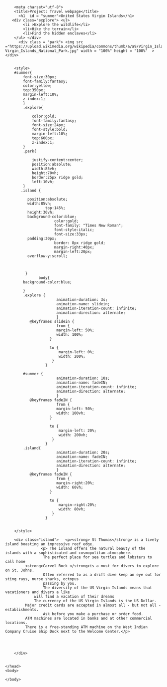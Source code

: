 <!DOCTYPE html>
<html>
    <head>
	    
        <meta charset="utf-8">
        <title>Project: Travel webpage</title>
		  <h1  id = "summer">United States Virgin Islands</h1> 
       <div class="explore"> <ul>
            <li >Explore the wildlife</li>
            <li>Hike the terrain</li>
            <li>Find the hidden enclaves</li>
        </ul> </div>
          <div class = "park"> <img src ="https://upload.wikimedia.org/wikipedia/commons/thumb/a/a9/Virgin_Islands_National_Park.jpg/320px-Virgin_Islands_National_Park.jpg" width = "100%" height = "100%"  ></div>
	      
        
		<style>
		#summer{
			font-size:30px;
			font-family:fantasy;
			color:yellow;
			top:350px;
			margin-left:10%;
			z-index:1;
			}
			.explore{
			
				color:gold;
				font-family:fantasy;
				font-size:24px;
				font-style:bold;
				margin-left:10%;
				top:600px;
				z-index:1;
			}
			.park{
				
				justify-content:center;
				position:absolute;
				width:85vh;
				height:70vh;
				border:25px ridge gold;
				left:10vh;
			}
	       .island {	
	
			  position:absolute; 
			  width:85vh;
                	  top:145%;
			  height:30vh;
			  background-color:blue;
            	          color:gold;
            	          font-family: "Times New Roman";
                          font-style:italic;
                          font-size:33px;
			  padding:30px;			  
                          border: 8px ridge gold;
                          margin-right:40px;
                          margin-left:20px;
			  overflow-y:scroll;
             
			 
            			
			 }
                   body{
			background-color:blue;		
					
			}
			.explore {
                           animation-duration: 3s;
                           animation-name: slidein;
                           animation-iteration-count: infinite;
                           animation-direction: alternate;
                           }
			   @keyframes slidein {
                           from {
                           margin-left: 50%;
                           width: 100%;
                        }

                        to {
                            margin-left: 0%;
                            width: 200%;
                         }
                      }
			
			#summer {
                           animation-duration: 10s;
                           animation-name: fadeIN;
                           animation-iteration-count: infinite;
                           animation-direction: alternate;
                           }
			   @keyframes fadeIN {
                           from {
                           margin-left: 50%;
                           width: 100vh;
                        }

                        to {
                            margin-left: 20%;
                            width: 200vh;
                         }
                      }
			.island{
                           animation-duration: 20s;
                           animation-name: fadeIN;
                           animation-iteration-count: infinite;
                           animation-direction: alternate;
                           }
			   @keyframes fadeIN {
                           from {
                           margin-right:20%;
                           width: 60vh;
                        }

                        to {
                            margin-right:20%;
                            width: 80vh;
                         }
                      }
		
						
		</style>
	    
	    <div class="island">   <p><strong> St Thomas</strong> is a lively island boasting an impressive reef edge.
                    <p> The island offers the natural beauty of the islands with a sophisticated and cosmopolitan atmosphere.
                     The perfect place for sea turtles and lobsters to call home
		     <strong>Carvel Rock </strong>is a must for divers to explore on St. Johns.
                     Often referred to as a drift dive keep an eye out for sting rays, nurse sharks, octopus 
                     passing by you.
                     The diversity of the US Virgin Islands means that vacationers and divers a like
	             will find a vacation of their dreams 	   	  
	             The currency of the US Virgin Islands is the US Dollar.      
		     Major credit cards are accepted in almost all - but not all - establishments.
                     Ask before you make a purchase or order food.	 
		     ATM machines are located in banks and at other commercial locations.
		     There is a free-standing ATM machine on the West Indian Company Cruise Ship Dock next to the Welcome Center.</p>	    
	    
	    
	    
	    
	    </div>
	    
		
    </head>
    <body>
         
  <script> 
  var colorEL= document.getElementById("summer");
  colorEl.style.color = "green";
  
  
  
  </script>
   
   
  
 
                 
      
        
       
        
    </body>
</html>

